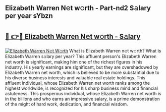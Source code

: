 ## Elizabeth Warren N𝚎t w𝚘rth - Part-nd2 S𝚊lary per year sYbzn

# <h2><a href="http://gc3b7f.nevu.top/?p=Elizabeth+Warren">🔗 👉🔴 Elizabeth Warren N𝚎t w𝚘rth - S𝚊lary</a></h2>

[![Elizabeth Warren N𝚎t W𝚘rth](https://i.imgur.com/Oavwk0R.jpeg)](http://gc3b7f.nevu.top/?p=Elizabeth+Warren)
What is Elizabeth Warren n𝚎t w𝚘rth? What is Elizabeth Warren s𝚊lary per year?
This affluent person's Elizabeth Warren net worth is significant, making him one of the richest figures in his industry. His yearly earnings are significant, but they are overshadowed by Elizabeth Warren net worth, which is believed to be more substantial due to his diverse business interests and valuable real estate holdings. This affluent individual, whose Elizabeth Warren net worth ranks among the highest worldwide, is recognized for his sharp business mind and financial astuteness. This prosperous individual, whose Elizabeth Warren net worth is in the billions and who earns an impressive salary, is a prime demonstration of the might of hard work, dedication, and financial wisdom.
